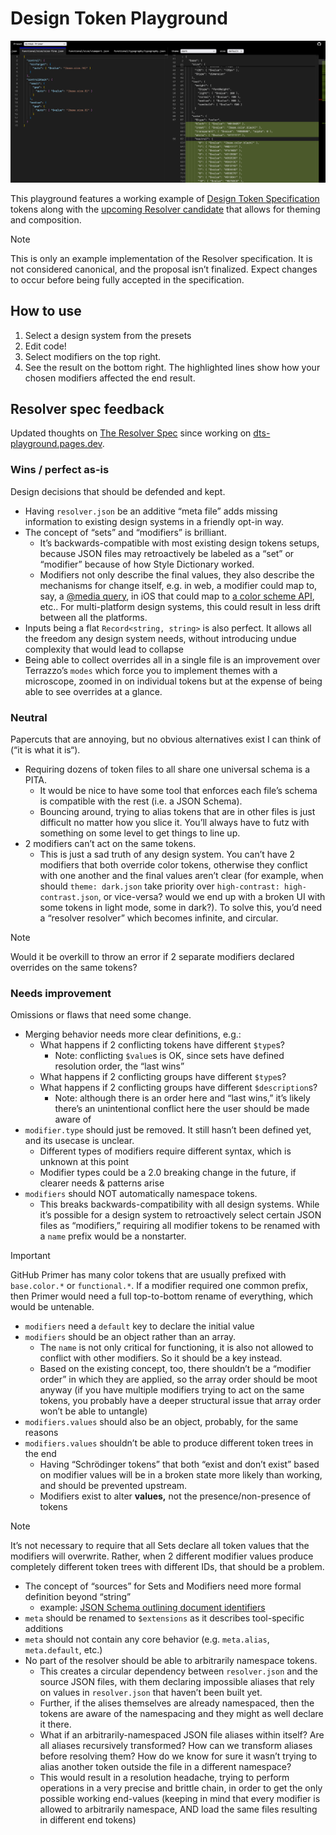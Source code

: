 # Design Token Playground

![screenshot showing side-by-side code editors in browser](./.github/screenshot.png)

This playground features a working example of [Design Token Specification](https://tr.designtokens.org/) tokens along with the [upcoming Resolver candidate](https://resolver-spec.netlify.app/) that allows for theming and composition.

> [!NOTE]
> This is only an example implementation of the Resolver specification. It is not considered canonical, and the proposal isn’t finalized. Expect changes to occur before being fully accepted in the specification.

## How to use

1. Select a design system from the presets
2. Edit code!
3. Select modifiers on the top right.
4. See the result on the bottom right. The highlighted lines show how your chosen modifiers affected the end result.

## Resolver spec feedback

Updated thoughts on [The Resolver Spec](https://docs.google.com/document/d/1LOtdiS8R903R7RwDd22JiDxljh51l7Xfy9M1D-p-9mU/edit?tab=t.0) since working on [dts-playground.pages.dev](https://dts-playground.pages.dev).

### Wins / perfect as-is

Design decisions that should be defended and kept.

- Having `resolver.json` be an additive “meta file” adds missing information to existing design systems in a friendly opt-in way.
- The concept of “sets” and “modifiers” is brilliant.
  - It’s backwards-compatible with most existing design tokens setups, because JSON files may retroactively be labeled as a “set” or “modifier” because of how Style Dictionary worked.
  - Modifiers not only describe the final values, they also describe the mechanisms for change itself, e.g. in web, a modifier could map to, say, a [@media query](https://developer.mozilla.org/en-US/docs/Web/CSS/CSS_media_queries/Using_media_queries), in iOS that could map to [a color scheme API](https://developer.apple.com/documentation/uikit/uiuserinterfacestyle), etc.. For multi-platform design systems, this could result in less drift between all the platforms.
- Inputs being a flat `Record<string, string>` is also perfect. It allows all the freedom any design system needs, without introducing undue complexity that would lead to collapse
- Being able to collect overrides all in a single file is an improvement over Terrazzo’s `modes` which force you to implement themes with a microscope, zoomed in on individual tokens but at the expense of being able to see overrides at a glance.

### Neutral

Papercuts that are annoying, but no obvious alternatives exist I can think of (“it is what it is“).

- Requiring dozens of token files to all share one universal schema is a PITA.
  - It would be nice to have some tool that enforces each file’s schema is compatible with the rest (i.e. a JSON Schema).
  - Bouncing around, trying to alias tokens that are in other files is just difficult no matter how you slice it. You’ll always have to futz with something on some level to get things to line up.
- 2 modifiers can’t act on the same tokens.
  - This is just a sad truth of any design system. You can’t have 2 modifiers that both override color tokens, otherwise they conflict with one another and the final values aren’t clear (for example, when should `theme: dark.json` take priority over `high-contrast: high-contrast.json`, or vice-versa? would we end up with a broken UI with some tokens in light mode, some in dark?). To solve this, you’d need a “resolver resolver” which becomes infinite, and circular.

> [!NOTE]
> Would it be overkill to throw an error if 2 separate modifiers declared overrides on the same tokens?

### Needs improvement

Omissions or flaws that need some change.

- Merging behavior needs more clear definitions, e.g.:
  - What happens if 2 conflicting tokens have different `$type`s?
    - Note: conflicting `$value`s is OK, since sets have defined resolution order, the “last wins”
  - What happens if 2 conflicting groups have different `$type`s?
  - What happens if 2 conflicting groups have different `$description`s?
    - Note: although there is an order here and “last wins,” it’s likely there’s an unintentional conflict here the user should be made aware of
- `modifier.type` should just be removed. It still hasn’t been defined yet, and its usecase is unclear.
  - Different types of modifiers require different syntax, which is unknown at this point
  - Modifier types could be a 2.0 breaking change in the future, if clearer needs & patterns arise
- `modifiers` should NOT automatically namespace tokens.
  - This breaks backwards-compatibility with all design systems. While it’s possible for a design system to retroactively select certain JSON files as “modifiers,” requiring all modifier tokens to be renamed with a `name` prefix would be a nonstarter.

> [!IMPORTANT]
> GitHub Primer has many color tokens that are usually prefixed with `base.color.*` or `functional.*`. If a modifier required one common prefix, then Primer would need a full top-to-bottom rename of everything, which would be untenable.

- `modifiers` need a `default` key to declare the initial value
- `modifiers` should be an object rather than an array.
  - The `name` is not only critical for functioning, it is also not allowed to conflict with other modifiers. So it should be a key instead.
  - Based on the existing concept, too, there shouldn’t be a “modifier order” in which they are applied, so the array order should be moot anyway (if you have multiple modifiers trying to act on the same tokens, you probably have a deeper structural issue that array order won’t be able to untangle)
- `modifiers.values` should also be an object, probably, for the same reasons
- `modifiers.values` shouldn’t be able to produce different token trees in the end
  - Having “Schrödinger tokens” that both “exist and don’t exist” based on modifier values will be in a broken state more likely than working, and should be prevented upstream.
  - Modifiers exist to alter **values,** not the presence/non-presence of tokens

> [!NOTE]
> It’s not necessary to require that all Sets declare all token values that the modifiers will overwrite. Rather, when 2 different modifier values produce completely different token trees with different IDs, that should be a problem.

- The concept of “sources” for Sets and Modifiers need more formal definition beyond “string”
  - example: [JSON Schema outlining document identifiers](https://json-schema.org/understanding-json-schema/structuring#schema-identification)
- `meta` should be renamed to `$extensions` as it describes tool-specific additions
- `meta` should not contain any core behavior (e.g. `meta.alias`, `meta.default`, etc.)
- No part of the resolver should be able to arbitrarily namespace tokens.
  - This creates a circular dependency between `resolver.json` and the source JSON files, with them declaring impossible aliases that rely on values in `resolver.json` that haven’t been built yet.
  - Further, if the alises themselves are already namespaced, then the tokens are aware of the namespacing and they might as well declare it there.
  - What if an arbitrarily-namespaced JSON file aliases within itself? Are all aliases recursively transformed? How can we transform aliases before resolving them? How do we know for sure it wasn’t trying to alias another token outside the file in a different namespace?
  - This would result in a resolution headache, trying to perform operations in a very precise and brittle chain, in order to get the only possible working end-values (keeping in mind that every modifier is allowed to arbitrarily namespace, AND load the same files resulting in different end tokens)
